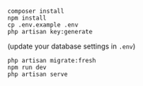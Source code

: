 ```
composer install
npm install
cp .env.example .env
php artisan key:generate
```
(update your database settings in `.env`)
```
php artisan migrate:fresh
npm run dev
php artisan serve
```